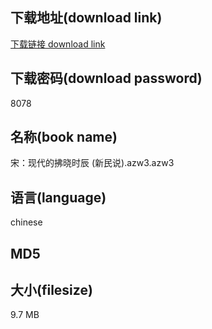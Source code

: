 ## 下载地址(download link)
[下载链接 download link](https://tutu365.netlify.app/?s=%E5%AE%8B%EF%BC%9A%E7%8E%B0%E4%BB%A3%E7%9A%84%E6%8B%82%E6%99%93%E6%97%B6%E8%BE%B0+%28%E6%96%B0%E6%B0%91%E8%AF%B4%29.azw3)

## 下载密码(download password)
8078

## 名称(book name)
宋：现代的拂晓时辰 (新民说).azw3.azw3

## 语言(language)
chinese

## MD5


## 大小(filesize)
9.7 MB
